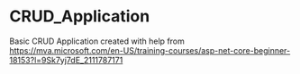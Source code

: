 # CRUD_Application
Basic CRUD Application created with help from https://mva.microsoft.com/en-US/training-courses/asp-net-core-beginner-18153?l=9Sk7yj7dE_2111787171

